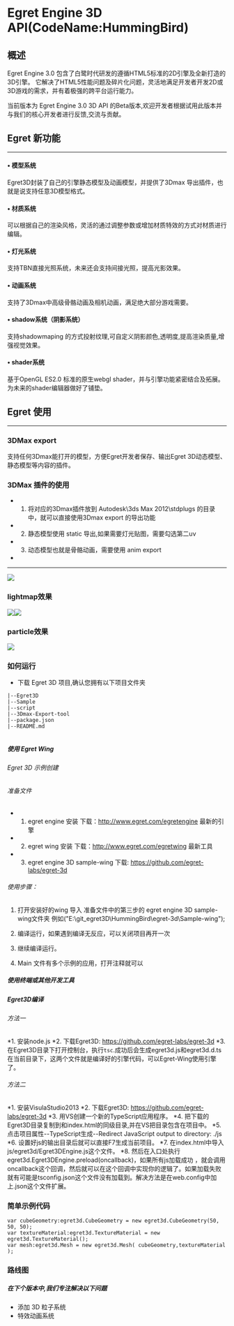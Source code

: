 # Egret Engine 3D API(CodeName:HummingBird)

## 概述

Egret Engine 3.0 包含了白鹭时代研发的遵循HTML5标准的2D引擎及全新打造的3D引擎。
它解决了HTML5性能问题及碎片化问题，灵活地满足开发者开发2D或3D游戏的需求，并有着极强的跨平台运行能力。

当前版本为 Egret Engine 3.0 3D API 的Beta版本,欢迎开发者根据试用此版本并与我们的核心开发者进行反馈,交流与贡献。

## Egret  新功能
----
#### •    模型系统
Egret3D封装了自己的引擎静态模型及动画模型，并提供了3Dmax 导出插件，也就是说支持任意3D模型格式。

#### •    材质系统
可以根据自己的渲染风格，灵活的通过调整参数或增加材质特效的方式对材质进行编辑。

#### •    灯光系统
支持TBN直接光照系统，未来还会支持间接光照，提高光影效果。

#### •    动画系统
支持了3Dmax中高级骨骼动画及相机动画，满足绝大部分游戏需要。

#### •    shadow系统（阴影系统）
支持shadowmaping 的方式投射纹理,可自定义阴影颜色,透明度,提高渲染质量,增强视觉效果。

#### •    shader系统
基于OpenGL ES2.0 标准的原生webgl shader，并与引擎功能紧密结合及拓展。为未来的shader编辑器做好了铺垫。

## Egret  使用
----

### 3DMax export
支持任何3Dmax能打开的模型，方便Egret开发者保存、输出Egret 3D动态模型、静态模型等内容的插件。
### 3DMax 插件的使用
* 1.	将对应的3Dmax插件放到 Autodesk\3ds Max 2012\stdplugs 的目录中，就可以直接使用3Dmax export 的导出功能
* 2.	静态模型使用 static 导出,如果需要灯光贴图，需要勾选第二uv
* 3.	动态模型也就是骨骼动画，需要使用 anim export
* 
----
![](http://sedn.egret.com/asset/20151224/567b9e15dffc1.png)
### lightmap效果
![](http://sedn.egret.com/asset/20151224/567b9a64e27b5.png)![](http://sedn.egret.com/asset/20151224/567b9a65123e0.png)
### particle效果
![](http://sedn.egret.com/asset/20151224/567b9a65439fa.png)


### 如何运行

* 下载 Egret 3D 项目,确认您拥有以下项目文件夹

```
|--Egret3D
|--Sample
|--script
|--3Dmax-Export-tool
|--package.json
|--README.md


```

##### 使用 Egret Wing
###### Egret 3D 示例创建

###### 准备文件
* 1.	egret engine 安装 下载：http://www.egret.com/egretengine 最新的引擎
* 2.	egret wing 安装 下载：http://www.egret.com/egretwing 最新工具
* 3.	egret engine 3D sample-wing 下载: https://github.com/egret-labs/egret-3d

###### 使用步骤：
1.	打开安装好的wing 导入 准备文件中的第三步的 egret engine 3D  sample-wing文件夹 例如("E:\git_egret3D\HummingBird\egret-3d\Sample-wing");
 
2.	编译运行，如果遇到编译无反应，可以关闭项目再开一次
3.	继续编译运行。
4.	Main 文件有多个示例的应用，打开注释就可以


##### 使用终端或其他开发工具
##### Egret3D编译
###### 方法一
*1.		安装node.js
*2.		下载Egret3D: https://github.com/egret-labs/egret-3d
*3.		在Egret3D目录下打开控制台，执行```tsc```.成功后会生成egret3d.js和egret3d.d.ts在当前目录下，这两个文件就是编译好的引擎代码，可以Egret-Wing使用引擎了。

###### 方法二
*1.		安装VisulaStudio2013
*2.		下载Egret3D: https://github.com/egret-labs/egret-3d
*3.		用VS创建一个新的TypeScript应用程序。
*4.		把下载的Egret3D目录复制到和index.html的同级目录,并在VS把目录包含在项目中。
*5.		点击项目属性--TypeScript生成--Redirect JavaScript output to directory: ./js
*6.		设置好js的输出目录后就可以直接F7生成当前项目。
*7.		在index.html中导入js/egret3d/Egret3DEngine.js这个文件。
*8.		然后在入口处执行egret3d.Egret3DEngine.preload(oncallback)，如果所有js加载成功 ，就会调用oncallback这个回调，然后就可以在这个回调中实现你的逻辑了。如果加载失败就有可能是tsconfig.json这个文件没有加载到。解决方法是在web.config中加上.json这个文件扩展。




### 简单示例代码

```
var cubeGeometry:egret3d.CubeGeometry = new egret3d.CubeGeometry(50, 50, 50);
var textureMaterial:egret3d.TextureMaterial = new egret3d.TextureMaterial();
var mesh:egret3d.Mesh = new egret3d.Mesh( cubeGeometry,textureMaterial );

```


### 路线图

##### 在下个版本中,我们专注解决以下问题

* 添加 3D 粒子系统
* 特效动画系统
